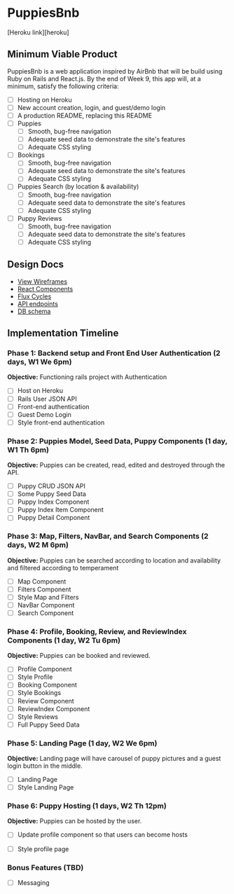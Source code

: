 # PuppiesBnb

[Heroku link][heroku]

[PuppiesBnb]: https://puppiesbnbapp.herokuapp.com/

## Minimum Viable Product

PuppiesBnb is a web application inspired by AirBnb that will be build using Ruby on Rails and React.js.  By the end of Week 9, this app will, at a minimum, satisfy the following criteria:

- [ ] Hosting on Heroku
- [ ] New account creation, login, and guest/demo login
- [ ] A production README, replacing this README
- [ ] Puppies
  - [ ] Smooth, bug-free navigation
  - [ ] Adequate seed data to demonstrate the site's features
  - [ ] Adequate CSS styling
- [ ] Bookings
  - [ ] Smooth, bug-free navigation
  - [ ] Adequate seed data to demonstrate the site's features
  - [ ] Adequate CSS styling
- [ ] Puppies Search (by location & availability)
  - [ ] Smooth, bug-free navigation
  - [ ] Adequate seed data to demonstrate the site's features
  - [ ] Adequate CSS styling
- [ ] Puppy Reviews
  - [ ] Smooth, bug-free navigation
  - [ ] Adequate seed data to demonstrate the site's features
  - [ ] Adequate CSS styling

## Design Docs
* [View Wireframes][views]
* [React Components][components]
* [Flux Cycles][flux-cycles]
* [API endpoints][api-endpoints]
* [DB schema][schema]

[views]: docs/views.md
[components]: docs/components.md
[flux-cycles]: docs/flux-cycles.md
[api-endpoints]: docs/api-endpoints.md
[schema]: docs/schema.md

## Implementation Timeline

### Phase 1: Backend setup and Front End User Authentication (2 days, W1 We 6pm)

**Objective:** Functioning rails project with Authentication

- [ ] Host on Heroku
- [ ] Rails User JSON API
- [ ] Front-end authentication
- [ ] Guest Demo Login
- [ ] Style front-end authentication

### Phase 2: Puppies Model, Seed Data, Puppy Components (1 day, W1 Th 6pm)

**Objective:** Puppies can be created, read, edited and destroyed through
the API.

- [ ] Puppy CRUD JSON API
- [ ] Some Puppy Seed Data
- [ ] Puppy Index Component
- [ ] Puppy Index Item Component
- [ ] Puppy Detail Component

### Phase 3: Map, Filters, NavBar, and Search Components (2 days, W2 M 6pm)

**Objective:** Puppies can be searched according to location and availability and filtered according to temperament

- [ ] Map Component
- [ ] Filters Component
- [ ] Style Map and Filters
- [ ] NavBar Component
- [ ] Search Component

### Phase 4: Profile, Booking, Review, and ReviewIndex Components (1 day, W2 Tu 6pm)

**Objective:** Puppies can be booked and reviewed.

- [ ] Profile Component
- [ ] Style Profile
- [ ] Booking Component
- [ ] Style Bookings
- [ ] Review Component
- [ ] ReviewIndex Component
- [ ] Style Reviews
- [ ] Full Puppy Seed Data

### Phase 5: Landing Page (1 day, W2 We 6pm)

**Objective:** Landing page will have carousel of puppy pictures and a guest login button in the middle.

- [ ] Landing Page
- [ ] Style Landing Page

### Phase 6: Puppy Hosting (1 days, W2 Th 12pm)

**Objective:** Puppies can be hosted by the user.

- [ ] Update profile component so that users can become hosts
- [ ] Style profile page


### Bonus Features (TBD)
- [ ] Messaging

[phase-one]: docs/phases/phase1.md
[phase-two]: docs/phases/phase2.md
[phase-three]: docs/phases/phase3.md
[phase-four]: docs/phases/phase4.md
[phase-five]: docs/phases/phase5.md
